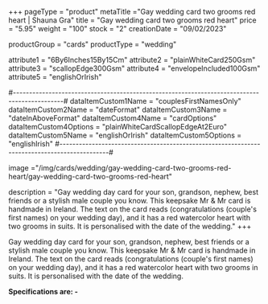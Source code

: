 +++
pageType = "product"
metaTitle ="Gay wedding card two grooms red heart | Shauna Gra"
title = "Gay wedding card two grooms red heart"
price = "5.95"
weight = "100"
stock = "2"
creationDate = "09/02/2023"

productGroup = "cards"
productType = "wedding"

attribute1 = "6By6Inches15By15Cm" 
attribute2 = "plainWhiteCard250Gsm" 
attribute3 = "scallopEdge300Gsm" 
attribute4 = "envelopeIncluded100Gsm"
attribute5 = "englishOrIrish"

#---------------------------------------------------------------------------------------------#
dataItemCustom1Name = "couplesFirstNamesOnly"
dataItemCustom2Name = "dateFormat"
dataItemCustom3Name = "dateInAboveFormat"
dataItemCustom4Name = "cardOptions"
dataItemCustom4Options = "plainWhiteCardScallopEdgeAt2Euro"
dataItemCustom5Name = "englishOrIrish"
dataItemCustom5Options = "englishIrish"
#---------------------------------------------------------------------------------------------#

image ="/img/cards/wedding/gay-wedding-card-two-grooms-red-heart/gay-wedding-card-two-grooms-red-heart"

description = "Gay wedding day card for your son, grandson, nephew, best friends or a stylish male couple you know. This keepsake Mr & Mr card is handmade in Ireland. The text on the card reads (congratulations (couple's first names) on your wedding day), and it has a red watercolor heart with two grooms in suits. It is personalised with the date of the wedding."
+++

Gay wedding day card for your son, grandson, nephew, best friends or a stylish male couple you know. This keepsake Mr & Mr card is handmade in Ireland. The text on the card reads (congratulations (couple's first names) on your wedding day), and it has a red watercolor heart with two grooms in suits. It is personalised with the date of the wedding.

**Specifications are: -**

